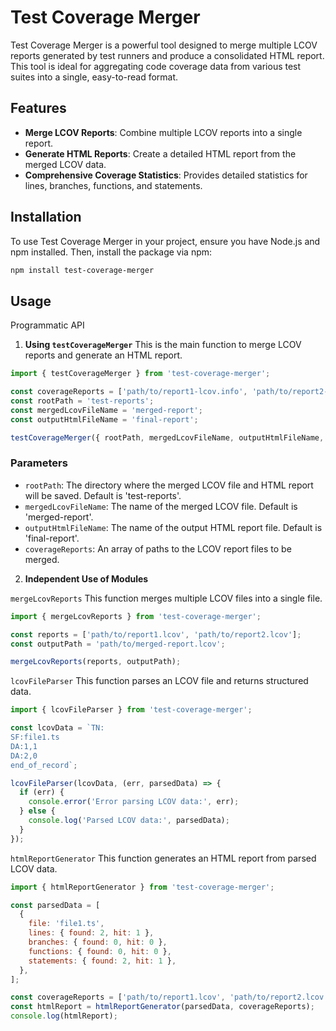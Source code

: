 # Test Coverage Merger

Test Coverage Merger is a powerful tool designed to merge multiple LCOV reports generated by test runners and produce a consolidated HTML report. This tool is ideal for aggregating code coverage data from various test suites into a single, easy-to-read format.

## Features

- **Merge LCOV Reports**: Combine multiple LCOV reports into a single report.
- **Generate HTML Reports**: Create a detailed HTML report from the merged LCOV data.
- **Comprehensive Coverage Statistics**: Provides detailed statistics for lines, branches, functions, and statements.

## Installation

To use Test Coverage Merger in your project, ensure you have Node.js and npm installed. Then, install the package via npm:

```bash
npm install test-coverage-merger
```

## Usage
Programmatic API
1. **Using `testCoverageMerger`**
This is the main function to merge LCOV reports and generate an HTML report.

```javascript
import { testCoverageMerger } from 'test-coverage-merger';

const coverageReports = ['path/to/report1-lcov.info', 'path/to/report2-lcov.info'];
const rootPath = 'test-reports';
const mergedLcovFileName = 'merged-report';
const outputHtmlFileName = 'final-report';

testCoverageMerger({ rootPath, mergedLcovFileName, outputHtmlFileName, coverageReports });
```

### Parameters
- `rootPath`: The directory where the merged LCOV file and HTML report will be saved. Default is 'test-reports'.
- `mergedLcovFileName`: The name of the merged LCOV file. Default is 'merged-report'.
- `outputHtmlFileName`: The name of the output HTML report file. Default is 'final-report'.
- `coverageReports`: An array of paths to the LCOV report files to be merged.


2. **Independent Use of Modules**

`mergeLcovReports`
This function merges multiple LCOV files into a single file.
```javascript
import { mergeLcovReports } from 'test-coverage-merger';

const reports = ['path/to/report1.lcov', 'path/to/report2.lcov'];
const outputPath = 'path/to/merged-report.lcov';

mergeLcovReports(reports, outputPath);
```


`lcovFileParser`
This function parses an LCOV file and returns structured data.
```javascript
import { lcovFileParser } from 'test-coverage-merger';

const lcovData = `TN:
SF:file1.ts
DA:1,1
DA:2,0
end_of_record`;

lcovFileParser(lcovData, (err, parsedData) => {
  if (err) {
    console.error('Error parsing LCOV data:', err);
  } else {
    console.log('Parsed LCOV data:', parsedData);
  }
});
```


`htmlReportGenerator`
This function generates an HTML report from parsed LCOV data.
```javascript
import { htmlReportGenerator } from 'test-coverage-merger';

const parsedData = [
  {
    file: 'file1.ts',
    lines: { found: 2, hit: 1 },
    branches: { found: 0, hit: 0 },
    functions: { found: 0, hit: 0 },
    statements: { found: 2, hit: 1 },
  },
];

const coverageReports = ['path/to/report1.lcov', 'path/to/report2.lcov'];
const htmlReport = htmlReportGenerator(parsedData, coverageReports);
console.log(htmlReport);
```





